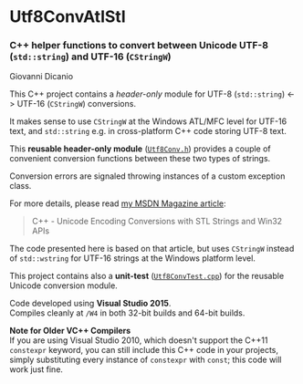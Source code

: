 # Utf8ConvAtlStl
### C++ helper functions to convert between Unicode UTF-8 (`std::string`) and UTF-16 (`CStringW`)

Giovanni Dicanio

This C++ project contains a _header-only_ module for UTF-8 (`std::string`) <-> UTF-16 (`CStringW`) conversions.

It makes sense to use `CStringW` at the Windows ATL/MFC level for UTF-16 text,
and `std::string` e.g. in cross-platform C++ code storing UTF-8 text.

This **reusable header-only module** ([`Utf8Conv.h`](https://github.com/GiovanniDicanio/Utf8ConvAtlStl/blob/master/Utf8ConvAtlStl/Utf8ConvAtlStl/Utf8Conv.h)) 
provides a couple of convenient conversion functions between
these two types of strings.
 
Conversion errors are signaled throwing instances of a custom exception class.
 
For more details, please read [my MSDN Magazine article](https://msdn.microsoft.com/magazine/mt763237):
 
>  C++ - Unicode Encoding Conversions with STL Strings and Win32 APIs

The code presented here is based on that article, but uses `CStringW` instead
of `std::wstring` for UTF-16 strings at the Windows platform level.

This project contains also a **unit-test** ([`Utf8ConvTest.cpp`](https://github.com/GiovanniDicanio/Utf8ConvAtlStl/blob/master/Utf8ConvAtlStl/Utf8ConvAtlStl/Utf8ConvTest.cpp)) for the reusable Unicode conversion module.

Code developed using **Visual Studio 2015**.  
Compiles cleanly at `/W4` in both 32-bit builds and 64-bit builds.

**Note for Older VC++ Compilers**  
If you are using Visual Studio 2010, which doesn't support the C++11 `constexpr` keyword, you can still include this C++ code in your projects, simply substituting every instance of `constexpr` with `const`; this code will work just fine.
